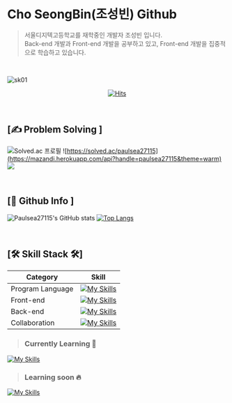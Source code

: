 # Cho SeongBin(조성빈) Github 
> 서울디지텍고등학교를 재학중인 개발자 조성빈 입니다. <br>
Back-end 개발과 Front-end 개발을 공부하고 있고, Front-end 개발을 집중적으로 학습하고 있습니다.

<br>

![sk01](https://github.com/paulsea27115/ReactStudy/assets/92620088/b940556e-ae02-4680-8bcc-ba9e40138bb0)

<div align="center">

[![Hits](https://hits.seeyoufarm.com/api/count/incr/badge.svg?url=https%3A%2F%2Fgithub.com%2Fpaulsea27115&count_bg=%2379C83D&title_bg=%23555555&icon=&icon_color=%23E7E7E7&title=hits&edge_flat=false)](https://hits.seeyoufarm.com)

</div>
<br>

## [✍ Problem Solving ]


![Solved.ac 프로필](http://mazassumnida.wtf/api/v2/generate_badge?boj=paulsea27115) ![https://solved.ac/paulsea27115](https://mazandi.herokuapp.com/api?handle=paulsea27115&theme=warm)
<a href="https://solved.ac/profile/paulsea27115"><img src="https://github-readme-solvedac-hyp3rflow.vercel.app/api/?handle=paulsea27115"></a><br>

<br>

## [📄 Github Info ]
![Paulsea27115's GitHub stats](https://github-readme-stats.vercel.app/api?username=paulsea27115&theme=radical&show_icons=true)
[![Top Langs](https://github-readme-stats.vercel.app/api/top-langs/?username=paulsea27115&langs_count=8&layout=compact&theme=dark)](https://github.com/paulsea27115)

<br>

## [🛠 Skill Stack 🛠]

|Category|Skill|
|---|---|
|Program Language|[![My Skills](https://skillicons.dev/icons?i=python,cpp,c)](https://skillicons.dev)|
|Front-end|[![My Skills](https://skillicons.dev/icons?i=html,css,js,ts,react)](https://skillicons.dev)|
|Back-end|[![My Skills](https://skillicons.dev/icons?i=nodejs,expressjs,mongodb)](https://skillicons.dev)|
|Collaboration|[![My Skills](https://skillicons.dev/icons?i=github)](https://skillicons.dev)|

> ### Currently Learning 🌊
[![My Skills](https://skillicons.dev/icons?i=react)](https://skillicons.dev)

> ### Learning soon 🔥
[![My Skills](https://skillicons.dev/icons?i=nextjs,fastapi)](https://skillicons.dev)


<!--
**paulsea27115/paulsea27115** is a ✨ _special_ ✨ repository because its `README.md` (this file) appears on your GitHub profile.

Here are some ideas to get you started:

- 🔭 I’m currently working on ...
- 🌱 I’m currently learning ...
- 👯 I’m looking to collaborate on ...
- 🤔 I’m looking for help with ...
- 💬 Ask me about ...
- 📫 How to reach me: ...
- 😄 Pronouns: ...
- ⚡ Fun fact: ...
-->
